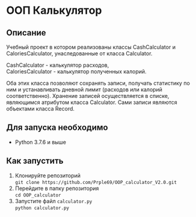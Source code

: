 # ООП Калькулятор
## Описание
Учебный проект в котором реализованы классы CashCalculator и CaloriesCalculator, унаследованные от класса Calculator.

CashCalculator - калькулятор расходов,  
CaloriesCalculator - калькулятор полученных калорий.

Оба этих класса позволяют сохранять записи, получать статистику по ним и устанавливать дневной лимит (расходов или калорий соответственно).
Хранение записей осуществляется в списке, являющимся атрибутом класса Calculator. Сами записи являются объектами класса Record.

## Для запуска необходимо
- Python 3.7.6 и выше

## Как запустить
1. Клонируйте репозиторий  
`git clone https://github.com/Prple69/OOP_calculator_V2.0.git`
2. Перейдите в папку репозитория  
`cd OOP_calculator`
3. Запустите файл `calculator.py`  
`python calculator.py`
